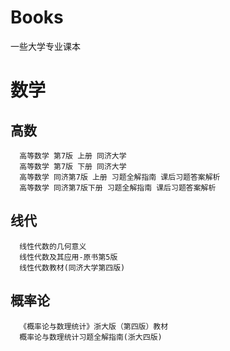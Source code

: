# Books
一些大学专业课本

# 数学

## 高数
      高等数学 第7版 上册 同济大学
      高等数学 第7版 下册 同济大学 
      高等数学 同济第7版 上册 习题全解指南 课后习题答案解析
      高等数学 同济第7版下册 习题全解指南 课后习题答案解析
  ## 线代
      线性代数的几何意义
      线性代数及其应用-原书第5版
      线性代数教材(同济大学第四版)
  ## 概率论
      《概率论与数理统计》浙大版（第四版）教材
      概率论与数理统计习题全解指南(浙大四版)
